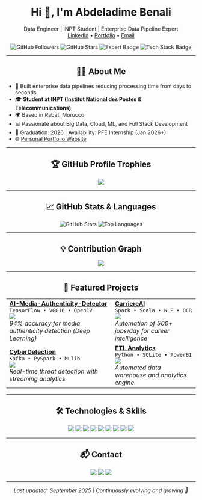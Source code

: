 <!-- Header & Quick Bio -->
<h1 align="center">Hi 👋, I'm Abdeladime Benali</h1>
<p align="center">
  Data Engineer | INPT Student | Enterprise Data Pipeline Expert <br>
  <a href="https://www.linkedin.com/in/abdeladimebenali">LinkedIn</a> • 
  <a href="https://www.abdeladimebenali.me/">Portfolio</a> • 
  <a href="mailto:abdeladimebenali2003@gmail.com">Email</a>
</p>

<!-- Badges -->
<p align="center">
  <img src="https://img.shields.io/github/followers/abdeladime2003?style=social" alt="GitHub Followers"/>
  <img src="https://img.shields.io/github/stars/abdeladime2003?style=social" alt="GitHub Stars"/>
  <img src="https://img.shields.io/badge/Data%20Engineer-Expert-green" alt="Expert Badge"/>
  <img src="https://img.shields.io/badge/Spark%20%7C%20Kafka%20%7C%20BigQuery%20%7C%20GCP-blue" alt="Tech Stack Badge"/>
</p>

---

<!-- Professional Profile -->
<h2 align="center">👨‍💻 About Me</h2>
<ul>
  <li>🚀 Built enterprise data pipelines reducing processing time from days to seconds</li>
  <li>🎓 <b>Student at INPT (Institut National des Postes & Télécommunications)</b></li>
  <li>🌍 Based in Rabat, Morocco</li>
  <li>📊 Passionate about Big Data, Cloud, ML, and Full Stack Development</li>
  <li>📅 Graduation: 2026 | Availability: PFE Internship (Jan 2026+)</li>
  <li>🌐 <a href="https://www.abdeladimebenali.me/">Personal Portfolio Website</a></li>
</ul>

---

<!-- Trophies -->
<h2 align="center">🏆 GitHub Profile Trophies</h2>
<p align="center">
  <img src="https://github-profile-trophy.vercel.app/?username=abdeladime2003&theme=darkhub&margin-w=5&margin-h=5"/>
</p>

---

<!-- GitHub Stats -->
<h2 align="center">📈 GitHub Stats & Languages</h2>
<p align="center">
  <img src="https://github-readme-stats.vercel.app/api?username=abdeladime2003&show_icons=true&theme=radical" alt="GitHub Stats"/>
  <img src="https://github-readme-stats.vercel.app/api/top-langs/?username=abdeladime2003&layout=compact&theme=radical" alt="Top Languages"/>
</p>

---

<!-- Contribution Graph -->
<h2 align="center">💡 Contribution Graph</h2>
<p align="center">
  <img src="https://github-readme-activity-graph.cyclic.app/graph?username=abdeladime2003&theme=github-compact"/>
</p>

---

<!-- Featured Projects Showcase -->
<h2 align="center">🚀 Featured Projects</h2>
<table>
  <tr>
    <td>
      <a href="https://github.com/abdeladime2003/AI-Media-Authenticity-Detector"><b>AI-Media-Authenticity-Detector</b></a><br>
      <code>TensorFlow • VGG16 • OpenCV</code><br>
      <img src="https://img.shields.io/github/stars/abdeladime2003/AI-Media-Authenticity-Detector?style=social" />
      <br>
      <i>94% accuracy for media authenticity detection (Deep Learning)</i>
    </td>
    <td>
      <a href="https://github.com/abdeladime2003/CarriereAI"><b>CarriereAI</b></a><br>
      <code>Spark • Scala • NLP • OCR</code><br>
      <img src="https://img.shields.io/github/stars/abdeladime2003/CarriereAI?style=social" />
      <br>
      <i>Automation of 500+ jobs/day for career intelligence</i>
    </td>
  </tr>
  <tr>
    <td>
      <a href="https://github.com/abdeladime2003/CyberDetection"><b>CyberDetection</b></a><br>
      <code>Kafka • PySpark • MLlib</code><br>
      <img src="https://img.shields.io/github/stars/abdeladime2003/CyberDetection?style=social" />
      <br>
      <i>Real-time threat detection with streaming analytics</i>
    </td>
    <td>
      <a href="https://github.com/abdeladime2003/ETL-Analytics"><b>ETL Analytics</b></a><br>
      <code>Python • SQLite • PowerBI</code><br>
      <img src="https://img.shields.io/github/stars/abdeladime2003/ETL-Analytics?style=social" />
      <br>
      <i>Automated data warehouse and analytics engine</i>
    </td>
  </tr>
</table>

---

<!-- Technologies & Skills -->
<h2 align="center">🛠️ Technologies & Skills</h2>
<p align="center">
  <img src="https://img.shields.io/badge/Python-blue?logo=python&logoColor=white" />
  <img src="https://img.shields.io/badge/Apache%20Spark-orange?logo=apache-spark&logoColor=white" />
  <img src="https://img.shields.io/badge/Apache%20Kafka-black?logo=apache-kafka&logoColor=white" />
  <img src="https://img.shields.io/badge/BigQuery-blue?logo=google-cloud&logoColor=white" />
  <img src="https://img.shields.io/badge/Docker-blue?logo=docker&logoColor=white" />
  <img src="https://img.shields.io/badge/TensorFlow-orange?logo=tensorflow&logoColor=white" />
  <img src="https://img.shields.io/badge/React-blue?logo=react&logoColor=white" />
  <img src="https://img.shields.io/badge/TypeScript-blue?logo=typescript&logoColor=white" />
  <img src="https://img.shields.io/badge/Django-green?logo=django&logoColor=white" />
</p>

---

<!-- Contact & Social -->
<h2 align="center">📬 Contact</h2>
<p align="center">
  <a href="mailto:abdeladimebenali2003@gmail.com"><img src="https://img.shields.io/badge/Email-abdeladimebenali2003@gmail.com-blue?logo=gmail" /></a>
  <a href="https://www.linkedin.com/in/abdeladimebenali"><img src="https://img.shields.io/badge/LinkedIn-abdeladimebenali-blue?logo=linkedin" /></a>
  <a href="https://www.abdeladimebenali.me/"><img src="https://img.shields.io/badge/Website-abdeladimebenali.me-green?logo=firefox-browser" /></a>
</p>

---

<p align="center"><i>Last updated: September 2025 | Continuously evolving and growing 🚀</i></p>
